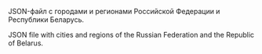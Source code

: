 JSON-файл с городами и регионами Российской Федерации и Республики Беларусь.


JSON file with cities and regions of the Russian Federation and the Republic of Belarus.
